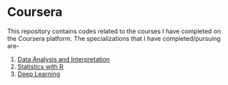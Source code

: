 # Coursera

This repository contains codes related to the courses I have completed on the Coursera platform. The specializations that I have completed/pursuing are-

1. [Data Analysis and Interpretation](https://www.coursera.org/specializations/data-analysis)  
2. [Statistics with R](https://www.coursera.org/specializations/statistics)  
3. [Deep Learning](https://www.coursera.org/specializations/deep-learning)
